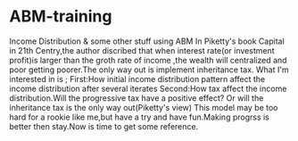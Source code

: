 # ABM-training
Income Distribution &amp; some other stuff using ABM
In Piketty's book Capital in 21th Centry,the author discribed that when interest rate(or investment profit)is larger than the groth rate of income ,the wealth will centralized and poor getting poorer.The only way out is implement inheritance tax.
What I'm interested in is ;
First:How initial income distribution pattern affect the income distribution after several iterates
Second:How tax affect the income distribution.Will the progressive tax have a positive effect? Or will the inheritance tax is the only way out(Piketty's view)
This model may be too hard for a rookie like me,but have a try and have fun.Making progrss is better then stay.Now is time to get some reference.
